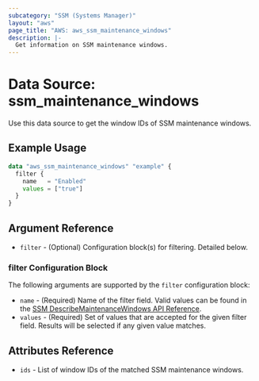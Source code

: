 ```yaml
---
subcategory: "SSM (Systems Manager)"
layout: "aws"
page_title: "AWS: aws_ssm_maintenance_windows"
description: |-
  Get information on SSM maintenance windows.
---
```


# Data Source: ssm_maintenance_windows

Use this data source to get the window IDs of SSM maintenance windows.

## Example Usage

```terraform
data "aws_ssm_maintenance_windows" "example" {
  filter {
    name   = "Enabled"
    values = ["true"]
  }
}
```

## Argument Reference

* `filter` - (Optional) Configuration block(s) for filtering. Detailed below.

### filter Configuration Block

The following arguments are supported by the `filter` configuration block:

* `name` - (Required) Name of the filter field. Valid values can be found in the [SSM DescribeMaintenanceWindows API Reference](https://docs.aws.amazon.com/systems-manager/latest/APIReference/API_DescribeMaintenanceWindows.html#API_DescribeMaintenanceWindows_RequestSyntax).
* `values` - (Required) Set of values that are accepted for the given filter field. Results will be selected if any given value matches.

## Attributes Reference

* `ids` - List of window IDs of the matched SSM maintenance windows.
